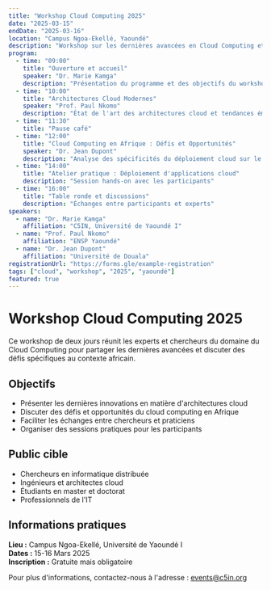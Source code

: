 ```yaml
---
title: "Workshop Cloud Computing 2025"
date: "2025-03-15"
endDate: "2025-03-16"
location: "Campus Ngoa-Ekellé, Yaoundé"
description: "Workshop sur les dernières avancées en Cloud Computing et leurs applications en Afrique"
program:
  - time: "09:00"
    title: "Ouverture et accueil"
    speaker: "Dr. Marie Kamga"
    description: "Présentation du programme et des objectifs du workshop"
  - time: "10:00"
    title: "Architectures Cloud Modernes"
    speaker: "Prof. Paul Nkomo"
    description: "État de l'art des architectures cloud et tendances émergentes"
  - time: "11:30"
    title: "Pause café"
  - time: "12:00"
    title: "Cloud Computing en Afrique : Défis et Opportunités"
    speaker: "Dr. Jean Dupont"
    description: "Analyse des spécificités du déploiement cloud sur le continent africain"
  - time: "14:00"
    title: "Atelier pratique : Déploiement d'applications cloud"
    description: "Session hands-on avec les participants"
  - time: "16:00"
    title: "Table ronde et discussions"
    description: "Échanges entre participants et experts"
speakers:
  - name: "Dr. Marie Kamga"
    affiliation: "C5IN, Université de Yaoundé I"
  - name: "Prof. Paul Nkomo"
    affiliation: "ENSP Yaoundé"
  - name: "Dr. Jean Dupont"
    affiliation: "Université de Douala"
registrationUrl: "https://forms.gle/example-registration"
tags: ["cloud", "workshop", "2025", "yaoundé"]
featured: true
---
```


# Workshop Cloud Computing 2025

Ce workshop de deux jours réunit les experts et chercheurs du domaine du Cloud Computing pour partager les dernières avancées et discuter des défis spécifiques au contexte africain.

## Objectifs

- Présenter les dernières innovations en matière d'architectures cloud
- Discuter des défis et opportunités du cloud computing en Afrique
- Faciliter les échanges entre chercheurs et praticiens
- Organiser des sessions pratiques pour les participants

## Public cible

- Chercheurs en informatique distribuée
- Ingénieurs et architectes cloud
- Étudiants en master et doctorat
- Professionnels de l'IT

## Informations pratiques

**Lieu :** Campus Ngoa-Ekellé, Université de Yaoundé I  
**Dates :** 15-16 Mars 2025  
**Inscription :** Gratuite mais obligatoire  

Pour plus d'informations, contactez-nous à l'adresse : events@c5in.org